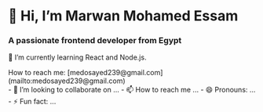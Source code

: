 
<p align="center">
  <h1>👋 Hi, I’m Marwan Mohamed Essam</h1>
</p>
<p align="center">
	<h3>A passionate frontend developer from Egypt</h3>
</p>
<p>🌱 I’m currently learning React and Node.js.</p>
How to reach me: [medosayed239@gmail.com](mailto:medosayed239@gmail.com)<br>
- 💞️ I’m looking to collaborate on ...
- 📫 How to reach me ...
- 😄 Pronouns: ...
- ⚡ Fun fact: ...
